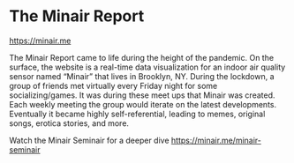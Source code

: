 # The Minair Report

https://minair.me 

The Minair Report came to life during the height of the pandemic.
On the surface, the website is a real-time data visualization for an indoor air
quality sensor named “Minair” that lives in Brooklyn, NY. During the lockdown, a
group of friends met virtually every Friday night for some socializing/games.
It was during these meet ups that Minair was created. Each weekly meeting the
group would iterate on the latest developments. Eventually it became highly
self-referential, leading to memes, original songs, erotica stories, and more.

Watch the Minair Seminair for a deeper dive
https://minair.me/minair-seminair
